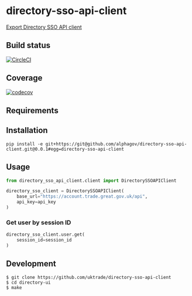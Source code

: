 # directory-sso-api-client
[Export Directory SSO API client](https://www.directory.exportingisgreat.gov.uk/)

## Build status

[![CircleCI](https://circleci.com/gh/uktrade/directory-sso-api-client/tree/master.svg?style=svg)](https://circleci.com/gh/uktrade/directory-sso-api-client/tree/master)

## Coverage

[![codecov](https://codecov.io/gh/uktrade/directory-sso-api-client/branch/master/graph/badge.svg)](https://codecov.io/gh/uktrade/directory-sso-api-client)

## Requirements

## Installation

```shell
pip install -e git+https://git@github.com/alphagov/directory-sso-api-client.git@0.0.1#egg=directory-sso-api-client
```

## Usage

```python
from directory_sso_api_client.client import DirectorySSOAPIClient

directory_sso_client = DirectorySSOAPIClient(
    base_url="https://account.trade.great.gov.uk/api",
    api_key=api_key
)
```

### Get user by session ID

```python
directory_sso_client.user.get(
    session_id=session_id
)
```

## Development

    $ git clone https://github.com/uktrade/directory-sso-api-client
    $ cd directory-ui
    $ make
